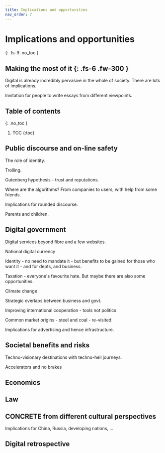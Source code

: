 ```yaml
---
title: Implications and opportunities
nav_order: 7
---
```


# Implications and opportunities
{: .fs-9 .no_toc }

Making the most of it
{: .fs-6 .fw-300 }
----

Digital is already incredibly pervasive in the whole of society.  There are lots of implications.

Invitation for people to write essays from different viewpoints.


## Table of contents
{: .no_toc }

1. TOC
{:toc}


## Public discourse and on-line safety

The role of identity.

Trolling.

Gutenberg hypothesis - trust and reputations.

Where are the algorithms? From companies to users, with help from some friends.

Implications for rounded discourse.

Parents and children.



## Digital government

Digital services beyond fibre and a few websites.

National digital currency

Identity - no need to mandate it - but benefits to be gained for those who want it - and for depts, and business.

Taxation - everyone's favourite hate.  But maybe there are also some opportunities.

Climate change

Strategic overlaps between business and govt.

Improving international cooperation - tools not politics

Common market origins - steel and coal - re-visited 

Implications for advertising and hence infrastructure.

## Societal benefits and risks

Techno-visionary destinations with techno-hell journeys.

Accelerators and no brakes

## Economics

## Law

## CONCRETE from different cultural perspectives

Implications for China, Russia, developing nations, ... 

## Digital retrospective






